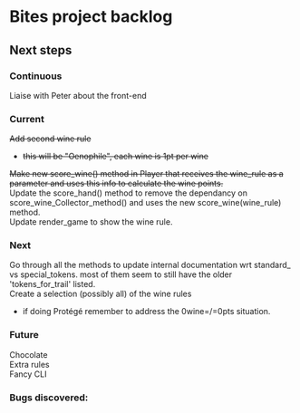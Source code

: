 # Bites project backlog

## Next steps
### Continuous
Liaise with Peter about the front-end

### Current
~~Add second wine rule~~

- ~~this will be "Oenophile", each wine is 1pt per wine~~

~~Make new score_wine() method in Player that receives the wine_rule as a parameter and uses this info to calculate the wine points.~~\
Update the score_hand() method to remove the dependancy on score_wine_Collector_method() and uses the new score_wine(wine_rule) method.\
Update render_game to show the wine rule.

### Next
Go through all the methods to update internal documentation wrt standard_ vs special_tokens. most of them seem to still have the older 'tokens_for_trail' listed.\
Create a selection (possibly all) of the wine rules
- if doing Protégé remember to address the 0wine=/=0pts situation.

### Future
Chocolate\
Extra rules\
Fancy CLI

### Bugs discovered:
